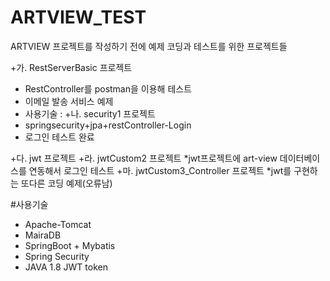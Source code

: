 # ARTVIEW_TEST
ARTVIEW 프로젝트를 작성하기 전에 예제 코딩과 테스트를 위한 프로젝트들

+가. RestServerBasic 프로젝트
  * RestController를 postman을 이용해 테스트
  * 이메일 발송 서비스 예제
  * 사용기술 : 
+나. security1 프로젝트
  * springsecurity+jpa+restController-Login
  * 로그인 테스트 완료

+다. jwt 프로젝트
+라. jwtCustom2 프로젝트
      *jwt프로젝트에 art-view 데이터베이스를 연동해서 로그인 테스트
+마. jwtCustom3_Controller 프로젝트
      *jwt를 구현하는 또다른 코딩 예제(오류남)
      
 #사용기술
 * Apache-Tomcat
  * MairaDB
  * SpringBoot + Mybatis
  * Spring Security
  * JAVA 1.8
JWT token


